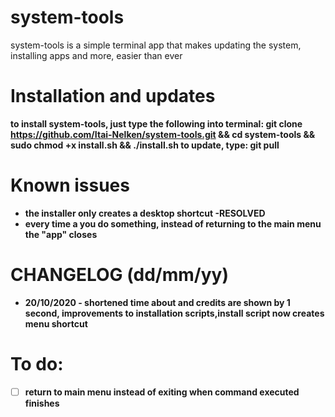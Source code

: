 # system-tools
system-tools is a simple terminal app that makes updating the system, installing apps and more, easier than ever

<b>Installation and updates<b/>
=======================
to install system-tools, just type the following into terminal:
git clone https://github.com/Itai-Nelken/system-tools.git && cd system-tools && sudo chmod +x install.sh && ./install.sh
to update, type: git pull

<b>Known issues<b/>
===================
* the installer only creates a desktop shortcut -RESOLVED
* every time a you do something, instead of returning to the main menu the "app" closes


<b>CHANGELOG (dd/mm/yy)<b/>
===========================
 * 20/10/2020 - shortened time about and credits are shown by 1 second, improvements to installation scripts,install script now creates menu shortcut
  
  
<b>To do:<b/>
=============
- [ ] return to main menu instead of exiting when command executed finishes
  
